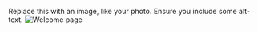 Replace this with an image, like your photo. Ensure you include some alt-text.
![Welcome page](https://i.pinimg.com/originals/5f/3b/c9/5f3bc92f9aec61bd99062249a9a87178.png)
